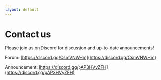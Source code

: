 ```yaml
---
layout: default
---
```


# Contact us

Please join us on Discord for discussion and up-to-date announcements!

Forum: [https://discord.gg/CsmVNWHm](https://discord.gg/CsmVNWHm)

Announcement:  [https://discord.gg/pAP3HVyZFH](https://discord.gg/pAP3HVyZFH)

<!-- <iframe src="https://docs.google.com/forms/d/e/1FAIpQLSclcEuv0rxaxCdvwYekuFmmOaI41YHV1jnBMJ1hW_oskIWhSQ/viewform?embedded=true" width="100%" height="1000" frameborder="0" marginheight="0" marginwidth="0">Loading…</iframe> -->